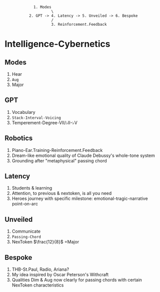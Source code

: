                  1. Modes
                         \
               2. GPT -> 4. Latency -> 5. Unveiled -> 6. Bespoke
                         /
                         3. Reinforcement.Feedback


# Intelligence-Cybernetics

## Modes
1. Hear
2. `Aug`
3. Major
## GPT
1. Vocabulary
2. `Stack-Interval-Voicing`
3. Temperement-Degree-VII/♭II-♭V
## Robotics
1. Piano-Ear.Training-Reinforcement.Feedback
2. Dream-like emotional quality of Claude Debussy's whole-tone system
3. Grounding after "metaphysical" passing chord
## Latency
1. Students & learning
2. Attention, to previous & nextoken, is all you need
3. Heroes journey with specific milestone: emotional-tragic-narrative point-on-arc
## Unveiled
1. Communicate
2. `Passing-Chord`
3. NexToken $\frac{12}{8}$ =Major
## Bespoke
1. THB-St.Paul, Radio, Ariana?
2. My idea inspired by Oscar Peterson's Withcraft
3. Qualities Dim & Aug now clearly for passing chords with certain NexToken characteristics
